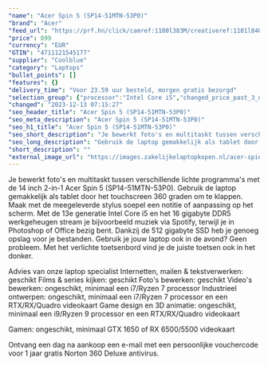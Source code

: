 ```yaml
---
"name": "Acer Spin 5 (SP14-51MTN-53P0)"
"brand": "Acer"
"feed_url": "https://prf.hn/click/camref:1100l383M/creativeref:1101l84031/destination:https%3A%2F%2Fwww.coolblue.nl%2Fproduct%2F926765"
"price": 899
"currency": "EUR"
"GTIN": "4711121545177"
"supplier": "Coolblue"
"category": "Laptops"
"bullet_points": []
"features": {}
"delivery_time": "Voor 23.59 uur besteld, morgen gratis bezorgd"
"selection_group": {"processor":"Intel Core i5","changed_price_past_3_days":false,"product_family":"Spin 5"}
"changed": "2023-12-13 07:15:27"
"seo_header_title": "Acer Spin 5 (SP14-51MTN-53P0)"
"seo_meta_description": "Acer Spin 5 (SP14-51MTN-53P0)"
"seo_h1_title": "Acer Spin 5 (SP14-51MTN-53P0)"
"seo_short_description": "Je bewerkt foto's en multitaskt tussen verschillende lichte programma's met de 14 inch 2-in-1 Acer Spin 5 (SP14-51MTN-53P0)."
"seo_long_description": "Gebruik de laptop gemakkelijk als tablet door het touchscreen 360 graden om te klappen. Maak met de meegeleverde stylus soepel een notitie of aanpassing op het scherm. Met de 13e generatie Intel Core i5 en het 16 gigabyte DDR5 werkgeheugen stream je bijvoorbeeld muziek via Spotify, terwijl je in Photoshop of Office bezig bent. Dankzij de 512 gigabyte SSD heb je genoeg opslag voor je bestanden. Gebruik je jouw laptop ook in de avond? Geen probleem. Met het verlichte toetsenbord vind je de juiste toetsen ook in het donker. \r\n\r\nAdvies van onze laptop specialist\r\nInternetten, mailen & tekstverwerken: geschikt\r\nFilms & series kijken: geschikt\r\nFoto's bewerken: geschikt\r\nVideo's bewerken: ongeschikt, minimaal een i7/Ryzen 7 processor\r\nIndustrieel ontwerpen: ongeschikt, minimaal een i7/Ryzen 7 processor en een RTX/RX/Quadro videokaart\r\nGame design en 3D animatie: ongeschikt, minimaal een i9/Ryzen 9 processor en een RTX/RX/Quadro videokaart\r\n\r\nGamen: ongeschikt, minimaal GTX 1650 of RX 6500/5500 videokaart\r\n \r\nOntvang een dag na aankoop een e-mail met een persoonlijke vouchercode voor 1 jaar gratis Norton 360 Deluxe antivirus."
"short_description": ""
"external_image_url": "https://images.zakelijkelaptopkopen.nl/acer-spin-5-sp14-51mtn-53p0.webp"
---
```


Je bewerkt foto's en multitaskt tussen verschillende lichte programma's met de 14 inch 2-in-1 Acer Spin 5 (SP14-51MTN-53P0). Gebruik de laptop gemakkelijk als tablet door het touchscreen 360 graden om te klappen. Maak met de meegeleverde stylus soepel een notitie of aanpassing op het scherm. Met de 13e generatie Intel Core i5 en het 16 gigabyte DDR5 werkgeheugen stream je bijvoorbeeld muziek via Spotify, terwijl je in Photoshop of Office bezig bent. Dankzij de 512 gigabyte SSD heb je genoeg opslag voor je bestanden. Gebruik je jouw laptop ook in de avond? Geen probleem. Met het verlichte toetsenbord vind je de juiste toetsen ook in het donker.

Advies van onze laptop specialist
Internetten, mailen & tekstverwerken: geschikt
Films & series kijken: geschikt
Foto's bewerken: geschikt
Video's bewerken: ongeschikt, minimaal een i7/Ryzen 7 processor
Industrieel ontwerpen: ongeschikt, minimaal een i7/Ryzen 7 processor en een RTX/RX/Quadro videokaart
Game design en 3D animatie: ongeschikt, minimaal een i9/Ryzen 9 processor en een RTX/RX/Quadro videokaart

Gamen: ongeschikt, minimaal GTX 1650 of RX 6500/5500 videokaart
 
Ontvang een dag na aankoop een e-mail met een persoonlijke vouchercode voor 1 jaar gratis Norton 360 Deluxe antivirus.